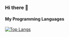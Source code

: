 ### Hi there 👋

#### My Programming Languages
[![Top Langs](https://github-readme-stats.vercel.app/api/top-langs/?username=wonjun0722)](https://github.com/anuraghazra/github-readme-stats)
